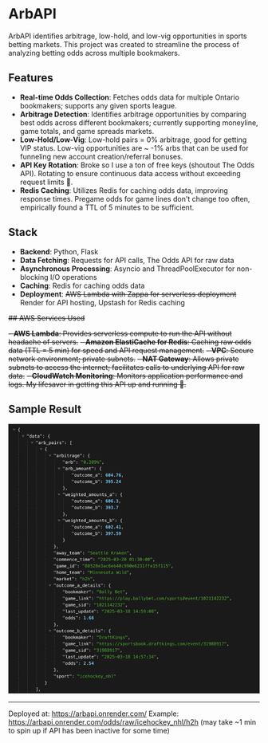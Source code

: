 # ArbAPI

ArbAPI identifies arbitrage, low-hold, and low-vig opportunities in sports betting markets. This project was created to streamline the process of analyzing betting odds across multiple bookmakers.

## Features

- **Real-time Odds Collection**: Fetches odds data for multiple Ontario bookmakers; supports any given sports league.
- **Arbitrage Detection**: Identifies arbitrage opportunities by comparing best odds across different bookmakers; currently supporting moneyline, game totals, and game spreads markets.
- **Low-Hold/Low-Vig**: Low-hold pairs = 0% arbitrage, good for getting VIP status. Low-vig opportunities are ~ -1% arbs that can be used for funneling new account creation/referral bonuses.
- **API Key Rotation**: Broke so I use a ton of free keys (shoutout The Odds API). Rotating to ensure continuous data access without exceeding request limits 🤫.
- **Redis Caching**: Utilizes Redis for caching odds data, improving response times. Pregame odds for game lines don't change too often, empirically found a TTL of 5 minutes to be sufficient.

## Stack

- **Backend**: Python, Flask
- **Data Fetching**: Requests for API calls, The Odds API for raw data
- **Asynchronous Processing**: Asyncio and ThreadPoolExecutor for non-blocking I/O operations
- **Caching**: Redis for caching odds data
- **Deployment**: ~~AWS Lambda with Zappa for serverless deployment~~ Render for API hosting, Upstash for Redis caching

~~## AWS Services Used~~

~~- **AWS Lambda**: Provides serverless compute to run the API without headache of servers.~~
~~- **Amazon ElastiCache for Redis**: Caching raw odds data (TTL = 5 min) for speed and API request management.~~
~~- **VPC**: Secure network environment; private subnets.~~
~~- **NAT Gateway**: Allows private subnets to access the internet; facilitates calls to underlying API for raw data.~~
~~- **CloudWatch Monitoring**: Monitors application performance and logs. My lifesaver in getting this API up and running 🙏.~~

## Sample Result

![Arbitrage pair found](images/Screenshot-Result.png)

-----------------------------------------------

Deployed at: https://arbapi.onrender.com/
Example: https://arbapi.onrender.com/odds/raw/icehockey_nhl/h2h
(may take ~1 min to spin up if API has been inactive for some time)